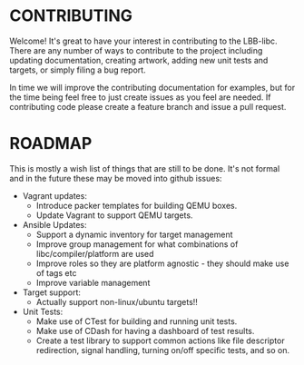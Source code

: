 # CONTRIBUTING

Welcome! It's great to have your interest in contributing to the LBB-libc.
There are any number of ways to contribute to the project including updating
documentation, creating artwork, adding new unit tests and targets, or simply filing a bug
report.

In time we will improve the contributing documentation for examples, but for the time
being feel free to just create issues as you feel are needed.
If contributing code please create a feature branch and issue a pull request.

# ROADMAP

This is mostly a wish list of things that are still to be done.
It's not formal and in the future these may be moved into github issues:

* Vagrant updates:
  * Introduce packer templates for building QEMU boxes.
  * Update Vagrant to support QEMU targets.
* Ansible Updates:
  * Support a dynamic inventory for target management
  * Improve group management for what combinations of libc/compiler/platform are used
  * Improve roles so they are platform agnostic - they should make use of tags etc
  * Improve variable management
* Target support:
  * Actually support non-linux/ubuntu targets!!
* Unit Tests:
  * Make use of CTest for building and running unit tests.
  * Make use of CDash for having a dashboard of test results.
  * Create a test library to support common actions like file descriptor redirection,
  signal handling, turning on/off specific tests, and so on.
